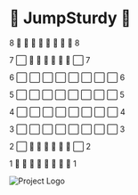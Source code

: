 # 🌟 JumpSturdy 🌟
   
8 🔳 🔴 🔴 🔴 🔴 🔴 🔴 🔳  8

7 ⬜ 🔴 🔴 🔴 🔴 🔴 🔴 ⬜  7

6 ⬜ ⬜ ⬜ ⬜ ⬜ ⬜ ⬜ ⬜  6

5 ⬜ ⬜ ⬜ ⬜ ⬜ ⬜ ⬜ ⬜  5

4 ⬜ ⬜ ⬜ ⬜ ⬜ ⬜ ⬜ ⬜  4

3 ⬜ ⬜ ⬜ ⬜ ⬜ ⬜ ⬜ ⬜  3

2 ⬜ 🔵 🔵 🔵 🔵 🔵 🔵 ⬜  2

1 🔳 🔵 🔵 🔵 🔵 🔵 🔵 🔳  1

![Project Logo](https://images.unsplash.com/photo-1562813733-b31f71025d54?q=80&w=2338&auto=format&fit=crop&ixlib=rb-4.0.3&ixid=M3wxMjA3fDB8MHxwaG90by1wYWdlfHx8fGVufDB8fHx8fA%3D%3D)
